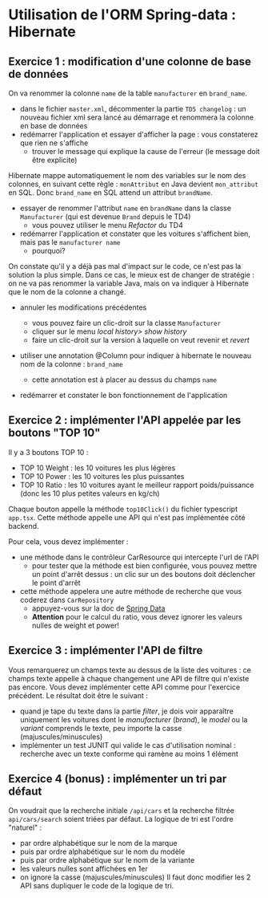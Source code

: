 # Utilisation de l'ORM Spring-data : Hibernate

## Exercice 1 : modification d'une colonne de base de données

On va renommer la colonne ```name``` de la table ```manufacturer``` en ```brand_name```. 

- dans le fichier ```master.xml```, décommenter la partie ```TD5 changelog``` : un nouveau fichier xml sera lancé au démarrage et renommera la colonne en base de données
- redémarrer l'application et essayer d'afficher la page : vous constaterez que rien ne s'affiche
    - trouver le message qui explique la cause de l'erreur (le message doit être explicite)

Hibernate mappe automatiquement le nom des variables sur le nom des colonnes, en suivant cette règle :
```monAttribut``` en Java devient ```mon_attribut``` en SQL. Donc ```brand_name``` en SQL attend un attribut ```brandName```.

- essayer de renommer l'attribut ```name``` en ```brandName``` dans la classe ```Manufacturer``` (qui est devenue ```Brand``` depuis le TD4)
  - vous pouvez utiliser le menu _Refactor_ du TD4
- redémarrer l'application et constater que les voitures s'affichent bien, mais pas le ```manufacturer name```
    - pourquoi?

On constate qu'il y a déjà pas mal d'impact sur le code, ce n'est pas la solution la plus simple. 
Dans ce cas, le mieux est de changer de stratégie : on ne va pas renommer la variable Java, mais on va indiquer à Hibernate que le nom de la colonne a changé.

- annuler les modifications précédentes
    - vous pouvez faire un clic-droit sur la classe ```Manufacturer``` 
    - cliquer sur le menu _local history> show history_
    - faire un clic-droit sur la version à laquelle on veut revenir et _revert_

- utiliser une annotation @Column pour indiquer à hibernate le nouveau nom de la colonne : ```brand_name```
    - cette annotation est à placer au dessus du champs ```name``` 
- redémarrer et constater le bon fonctionnement de l'application 

## Exercice 2 : implémenter l'API appelée par les boutons "TOP 10"
Il y a 3 boutons TOP 10 : 
- TOP 10 Weight : les 10 voitures les plus légères
- TOP 10 Power : les 10 voitures les plus puissantes
- TOP 10 Ratio : les 10 voitures ayant le meilleur rapport poids/puissance (donc les 10 plus petites valeurs en kg/ch)

Chaque bouton appelle la méthode ```top10Click()``` du fichier typescript ```app.tsx```.
Cette méthode appelle une API qui n'est pas implémentée côté backend.

Pour cela, vous devez implémenter : 
- une méthode dans le contrôleur CarResource qui intercepte l'url de l'API
  - pour tester que la méthode est bien configurée, vous pouvez mettre un point d'arrêt dessus : un clic sur un des boutons doit déclencher le point d'arrêt
- cette méthode appelera une autre méthode de recherche que vous coderez dans ```CarRepository```
   - appuyez-vous sur la doc de [Spring Data](https://docs.spring.io/spring-data/jpa/docs/1.10.1.RELEASE/reference/html/#jpa.query-methods.query-creation)
   - **Attention** pour le calcul du ratio, vous devez ignorer les valeurs nulles de weight et power!


## Exercice 3 : implémenter l'API de filtre
Vous remarquerez un champs texte au dessus de la liste des voitures : ce champs texte appelle à chaque changement une API de filtre qui n'existe pas encore.
Vous devez implémenter cette API comme pour l'exercice précédent.
Le résultat doit être le suivant :  
- quand je tape du texte dans la partie _filter_, je dois voir apparaître uniquement les voitures dont le _manufacturer_ (_brand_), le _model_ ou la _variant_ comprends le texte, peu importe la casse (majuscules/minuscules)
- implémenter un test JUNIT qui valide le cas d'utilisation nominal : recherche avec un texte conforme qui ramène au moins 1 élément

## Exercice 4 (bonus) : implémenter un tri par défaut
On voudrait que la recherche initiale ```/api/cars``` et la recherche filtrée ```api/cars/search``` soient triées par défaut.
La logique de tri est l'ordre "naturel" :
- par ordre alphabétique sur le nom de la marque
- puis par ordre alphabétique sur le nom du modèle
- puis par ordre alphabétique sur le nom de la variante
- les valeurs nulles sont affichées en 1er
- on ignore la casse (majuscules/minuscules)
Il faut donc modifier les 2 API sans dupliquer le code de la logique de tri.
